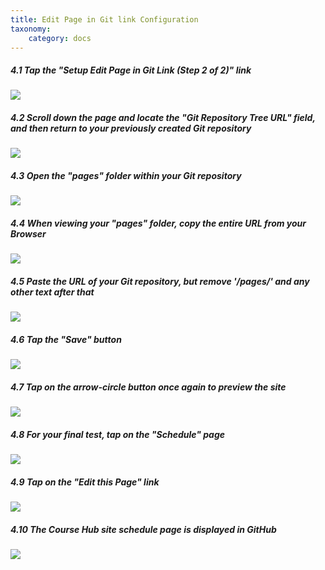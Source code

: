 ```yaml
---
title: Edit Page in Git link Configuration
taxonomy:
    category: docs
---
```


##### 4.1 Tap the "Setup Edit Page in Git Link (Step 2 of 2)" link

![][33]

[33]: ../../images/course-hub-with-git-sync---install-and-configure-on-reclaim-hosting/tap-the--setup-edit-page-in-git-link--step-2-of-2---link.png

##### 4.2 Scroll down the page and locate the "Git Repository Tree URL" field, and then return to your previously created Git repository

![][34]

[34]: ../../images/course-hub-with-git-sync---install-and-configure-on-reclaim-hosting/scroll-down-the-page-and-locate-the--git-repository-tree-url--field--and-then-return-to-your-previou.png

##### 4.3 Open the "pages" folder within your Git repository

![][35]

[35]: ../../images/course-hub-with-git-sync---install-and-configure-on-reclaim-hosting/open-the--pages--folder-within-your-git-repository.png

##### 4.4 When viewing your "pages" folder, copy the entire URL from your Browser

![][36]

[36]: ../../images/course-hub-with-git-sync---install-and-configure-on-reclaim-hosting/when-viewing-your--pages--folder--copy-the-entire-url-from-your-browser.png

##### 4.5 Paste the URL of your Git repository, but remove '/pages/' and any other text after that

![][37]

[37]: ../../images/course-hub-with-git-sync---install-and-configure-on-reclaim-hosting/paste-the-url-of-your-git-repository--but-remove---pages---and-any-other-text-after-that.png

##### 4.6 Tap the "Save" button

![][38]

[38]: ../../images/course-hub-with-git-sync---install-and-configure-on-reclaim-hosting/tap-the--save--button-1.png

##### 4.7 Tap on the arrow-circle button once again to preview the site

![][39]

[39]: ../../images/course-hub-with-git-sync---install-and-configure-on-reclaim-hosting/tap-on-the-arrow-circle-button-once-again-to-preview-the-site.png

##### 4.8 For your final test, tap on the "Schedule" page

![][40]

[40]: ../../images/course-hub-with-git-sync---install-and-configure-on-reclaim-hosting/for-your-final-test--tap-on-the--schedule--page.png

##### 4.9 Tap on the "Edit this Page" link

![][41]

[41]: ../../images/course-hub-with-git-sync---install-and-configure-on-reclaim-hosting/tap-on-the--edit-this-page--link.png

##### 4.10 The Course Hub site schedule page is displayed in GitHub

![][42]

[42]: ../../images/course-hub-with-git-sync---install-and-configure-on-reclaim-hosting/the-course-hub-site-schedule-page-is-displayed-in-github.png
